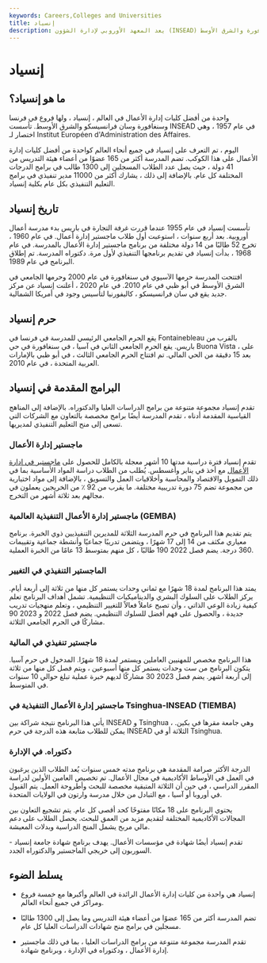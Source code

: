 ```yaml
---
keywords: Careers,Colleges and Universities
title: إنسياد
description: يعد المعهد الأوروبي لإدارة الشؤون (INSEAD) من أفضل كليات الدراسات العليا في إدارة الأعمال ، وقد تأسس عام 1957 ، وله فروع في فرنسا وسنغافورة والشرق الأوسط.
---
```


# إنسياد
## ما هو إنسياد؟

واحدة من أفضل كليات إدارة الأعمال في العالم ، إنسياد ، ولها فروع في فرنسا وسنغافورة وسان فرانسيسكو والشرق الأوسط. تأسست INSEAD في عام 1957 ، وهي اختصار لـ Institut Européen d'Administration des Affaires.

اليوم ، تم التعرف على إنسياد في جميع أنحاء العالم كواحدة من أفضل كليات إدارة الأعمال على هذا الكوكب. تضم المدرسة أكثر من 165 عضوًا من أعضاء هيئة التدريس من 41 دولة ، حيث يصل عدد الطلاب المسجلين إلى 1300 طالب في برامج الدرجات المختلفة كل عام. بالإضافة إلى ذلك ، يشارك أكثر من 11000 مدير تنفيذي في برامج التعليم التنفيذي بكل عام بكلية إنسياد.

## تاريخ إنسياد

تأسست إنسياد في عام 1955 عندما قررت غرفة التجارة في باريس بدء مدرسة أعمال أوروبية. بعد أربع سنوات ، استوعبت أول طلاب ماجستير إدارة أعمال. في عام 1960 ، تخرج 52 طالبًا من 14 دولة مختلفة من برنامج ماجستير إدارة الأعمال بالمدرسة. في عام 1968 ، بدأت إنسياد في تقديم برنامجها التنفيذي لأول مرة. دكتوراه المدرسة. تم إطلاق البرنامج في عام 1989.

افتتحت المدرسة حرمها الآسيوي في سنغافورة في عام 2000 وحرمها الجامعي في الشرق الأوسط في أبو ظبي في عام 2010. في عام 2020 ، أعلنت إنسياد عن مركز جديد يقع في سان فرانسيسكو ، كاليفورنيا لتأسيس وجود في أمريكا الشمالية.

## حرم إنسياد

يقع الحرم الجامعي الرئيسي للمدرسة في فرنسا في Fontainebleau بالقرب من باريس. يقع الحرم الجامعي الثاني في آسيا ، في سنغافورة في حي Buona Vista ، على بعد 15 دقيقة من الحي المالي. تم افتتاح الحرم الجامعي الثالث ، في أبو ظبي بالإمارات العربية المتحدة ، في عام 2010.

## البرامج المقدمة في إنسياد

تقدم إنسياد مجموعة متنوعة من برامج الدراسات العليا والدكتوراه. بالإضافة إلى المناهج القياسية المقدمة أدناه ، تقدم المدرسة أيضًا برامج مخصصة بالتعاون مع الشركات التي تسعى إلى منح التعليم التنفيذي لمديريها.

### ماجستير إدارة الأعمال

تقدم إنسياد فترة دراسية مدتها 10 أشهر معجلة بالكامل للحصول على [ماجستير في إدارة الأعمال](/mba) مع أخذ في يناير وأغسطس. يُطلب من الطلاب دراسة المواد الأساسية بما في ذلك التمويل والاقتصاد والمحاسبة وأخلاقيات العمل والتسويق ، بالإضافة إلى مواد اختيارية من مجموعة تضم 75 دورة تدريبية مختلفة. ما يقرب من 92 ٪ من الخريجين يعملون في مجالهم بعد ثلاثة أشهر من التخرج.

### ماجستير إدارة الأعمال التنفيذية العالمية (GEMBA)

يتم تقديم هذا البرنامج في حرم المدرسة الثلاثة للمديرين التنفيذيين ذوي الخبرة. برنامج معياري مكثف من 14 إلى 17 شهرًا ، ويتضمن تدريبًا جماعيًا وأنشطة جماعية وتقييمات 360 درجة. يضم فصل 2022 190 طالبًا ، كل منهم بمتوسط 13 عامًا من الخبرة العملية.

### الماجستير التنفيذي في التغيير

يمتد هذا البرنامج لمدة 18 شهرًا مع ثماني وحدات يستمر كل منها من ثلاثة إلى أربعة أيام. يركز الطلاب على السلوك البشري والديناميكيات التنظيمية. تشمل أهداف البرنامج تعلم كيفية زيادة الوعي الذاتي ، وأن تصبح عاملاً فعالاً للتغيير التنظيمي ، وتعلم منهجيات تدريب جديدة ، والحصول على فهم أفضل للسلوك التنظيمي. يضم فصل 2022 و 2023 90 مشاركًا في الحرم الجامعي الثلاثة.

### ماجستير تنفيذي في المالية

هذا البرنامج مخصص للمهنيين العاملين ويستمر لمدة 18 شهرًا. المدخول في حرم آسيا. يتكون البرنامج من ست وحدات يستمر كل منها أسبوعين ، ويتم فصل كل منها من ثلاثة إلى أربعة أشهر. يضم فصل 2023 30 مشاركًا لديهم خبرة عملية تبلغ حوالي 10 سنوات في المتوسط.

### ماجستير إدارة الأعمال التنفيذية في Tsinghua-INSEAD (TIEMBA)

يأتي هذا البرنامج نتيجة شراكة بين INSEAD و Tsinghua ، وهي جامعة مقرها في بكين. يمكن للطلاب متابعة هذه الدرجة في حرم INSEAD الثلاثة أو في Tsinghua.

### دكتوراه. في الإدارة

الدرجة الأكثر صرامة المقدمة هي برنامج مدته خمس سنوات يُعد الطلاب الذين يرغبون في العمل في الأوساط الأكاديمية في مجال الأعمال. تم تخصيص العامين الأولين لدراسة المقرر الدراسي ، في حين أن الثلاثة المتبقية مخصصة للبحث وأطروحة العمل. يتم القبول في أوروبا أو آسيا ، مع التبادل من خلال مدرسة وارتون في الولايات المتحدة.

يحتوي البرنامج على 18 مكانًا مفتوحًا كحد أقصى كل عام. يتم تشجيع التعاون بين المجالات الأكاديمية المختلفة لتقديم مزيد من العمق للبحث. يحصل الطلاب على دعم مالي مربح يشمل المنح الدراسية وبدلات المعيشة.

تقدم إنسياد أيضًا شهادة في مؤسسات الأعمال. يهدف برنامج شهادة جامعة إنسياد - السوربون إلى خريجي الماجستير والدكتوراه الجدد.

## يسلط الضوء

- إنسياد هي واحدة من كليات إدارة الأعمال الرائدة في العالم وأكبرها مع خمسة فروع ومراكز في جميع أنحاء العالم.

- تضم المدرسة أكثر من 165 عضوًا من أعضاء هيئة التدريس وما يصل إلى 1300 طالبًا مسجلين في برامج منح شهادات الدراسات العليا كل عام.

- تقدم المدرسة مجموعة متنوعة من برامج الدراسات العليا ، بما في ذلك ماجستير إدارة الأعمال ، ودكتوراه في الإدارة ، وبرنامج شهادة.

